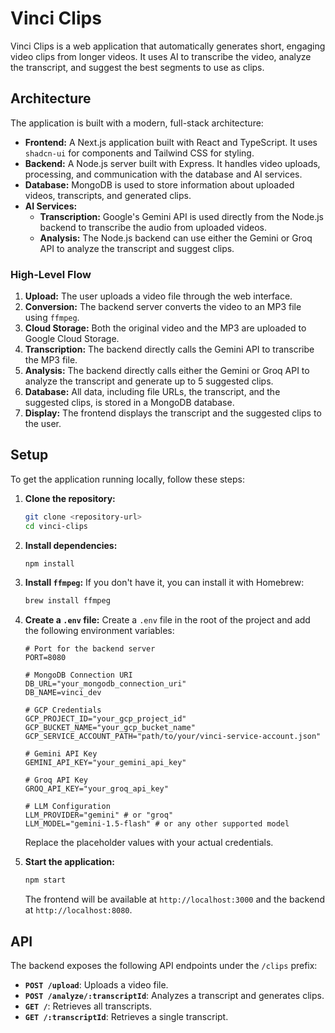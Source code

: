 # Vinci Clips

Vinci Clips is a web application that automatically generates short, engaging video clips from longer videos. It uses AI to transcribe the video, analyze the transcript, and suggest the best segments to use as clips.

## Architecture

The application is built with a modern, full-stack architecture:

-   **Frontend:** A Next.js application built with React and TypeScript. It uses `shadcn-ui` for components and Tailwind CSS for styling.
-   **Backend:** A Node.js server built with Express. It handles video uploads, processing, and communication with the database and AI services.
-   **Database:** MongoDB is used to store information about uploaded videos, transcripts, and generated clips.
-   **AI Services:**
    -   **Transcription:** Google's Gemini API is used directly from the Node.js backend to transcribe the audio from uploaded videos.
    -   **Analysis:** The Node.js backend can use either the Gemini or Groq API to analyze the transcript and suggest clips.

### High-Level Flow

1.  **Upload:** The user uploads a video file through the web interface.
2.  **Conversion:** The backend server converts the video to an MP3 file using `ffmpeg`.
3.  **Cloud Storage:** Both the original video and the MP3 are uploaded to Google Cloud Storage.
4.  **Transcription:** The backend directly calls the Gemini API to transcribe the MP3 file.
5.  **Analysis:** The backend directly calls either the Gemini or Groq API to analyze the transcript and generate up to 5 suggested clips.
6.  **Database:** All data, including file URLs, the transcript, and the suggested clips, is stored in a MongoDB database.
7.  **Display:** The frontend displays the transcript and the suggested clips to the user.

## Setup

To get the application running locally, follow these steps:

1.  **Clone the repository:**
    ```bash
    git clone <repository-url>
    cd vinci-clips
    ```

2.  **Install dependencies:**
    ```bash
    npm install
    ```

3.  **Install `ffmpeg`:**
    If you don't have it, you can install it with Homebrew:
    ```bash
    brew install ffmpeg
    ```

4.  **Create a `.env` file:**
    Create a `.env` file in the root of the project and add the following environment variables:

    ```
    # Port for the backend server
    PORT=8080

    # MongoDB Connection URI
    DB_URL="your_mongodb_connection_uri"
    DB_NAME=vinci_dev

    # GCP Credentials
    GCP_PROJECT_ID="your_gcp_project_id"
    GCP_BUCKET_NAME="your_gcp_bucket_name"
    GCP_SERVICE_ACCOUNT_PATH="path/to/your/vinci-service-account.json"

    # Gemini API Key
    GEMINI_API_KEY="your_gemini_api_key"

    # Groq API Key
    GROQ_API_KEY="your_groq_api_key"

    # LLM Configuration
    LLM_PROVIDER="gemini" # or "groq"
    LLM_MODEL="gemini-1.5-flash" # or any other supported model
    ```

    Replace the placeholder values with your actual credentials.

5.  **Start the application:**
    ```bash
    npm start
    ```

    The frontend will be available at `http://localhost:3000` and the backend at `http://localhost:8080`.

## API

The backend exposes the following API endpoints under the `/clips` prefix:

-   **`POST /upload`**: Uploads a video file.
-   **`POST /analyze/:transcriptId`**: Analyzes a transcript and generates clips.
-   **`GET /`**: Retrieves all transcripts.
-   **`GET /:transcriptId`**: Retrieves a single transcript. 